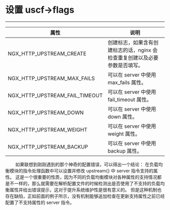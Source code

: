 # 设置 uscf->flags
***

|属性|说明|
| ------------- | ------------- |
|NGX_HTTP_UPSTREAM_CREATE|创建标志，如果含有创建标志的话，nginx 会检查重复创建以及必要参数是否填写。|
|NGX_HTTP_UPSTREAM_MAX_FAILS|可以在 server 中使用 max_fails 属性。|
|NGX_HTTP_UPSTREAM_FAIL_TIMEOUT|可以在 server 中使用 fail_timeout 属性。|
|NGX_HTTP_UPSTREAM_DOWN|可以在 server 中使用 down 属性。|
|NGX_HTTP_UPSTREAM_WEIGHT|可以在 server 中使用 weight 属性。|
|NGX_HTTP_UPSTREAM_BACKUP|可以在 server 中使用 backup 属性。|

&emsp;&emsp;
如果联想到刚刚遇到的那个神奇的配置错误，可以得出一个结论：
在负载均衡模块的指令处理函数中可以设置并修改 upstream{} 中 server 指令支持的属性。
这是一个很重要的性质，因为不同的负载均衡模块对各种属性的支持情况都是不一样的，那么就需要在解析配置文件的时候检测出是否使用了不支持的负载均衡属性并给出错误提示，这对于提升系统维护性是很有意义的。
但是这种机制也存在缺陷，正如前面的例子所示，没有机制能够追加检查在更新支持属性之前已经配置了不支持属性的 server 指令。